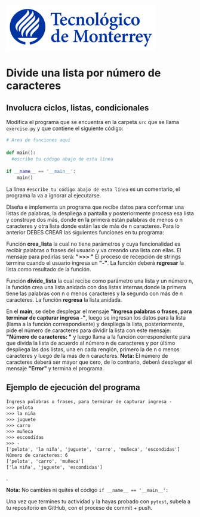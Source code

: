 ![Tec de Monterrey](../../images/logotecmty.png)
# Divide una lista por número de caracteres
## Involucra ciclos, listas, condicionales

Modifica el programa que se encuentra en la carpeta `src` que se llama `exercise.py` y que contiene el siguiente código:

```python
# Area de funciones aquí

def main():
  #escribe tu código abajo de esta línea

if __name__ == '__main__':
    main()
```

La línea `#escribe tu código abajo de esta línea` es un comentario, el programa la va a ignorar al ejecutarse.

Diseña e implementa un programa que recibe datos para conformar una listas de palabras, la despliega a pantalla y posteriormente procesa esa lista y construye dos más, donde en la primera están palabras de menos o n caracteres y otra lista donde están las de más de n caracteres. Para lo anterior DEBES CREAR las siguientes funciones en tu programa:

Función **crea_lista** la cual no tiene parámetros y cuya funcionalidad es recibir palabras o frases del usuario y va creando una lista con ellas. El mensaje para pedirlas será: **">>> "** El proceso de recepción de strings termina cuando el usuario ingresa un **"-"**. La función deberá **regresar** la lista como resultado de la función.

Función **divide_lista** la cual recibe como parámetro una lista y un número n, la función crea una lista anidada con dos listas internas donde la primera tiene las palabras con n o menos caracteres y la segunda con más de n caracteres. La función **regresa** la lista anidada.

En el **main**, se debe desplegar el mensaje **"Ingresa palabras o frases, para terminar de capturar ingresa -"**, luego se ingresan los datos para la lista (llama a la función correspondiente) y despliega la lista, posteriormente, pide el número de caracteres para dividir la lista con este mensaje: **"Número de caracteres: "** y luego llama a la función correspondiente para que divida la lista de acuerdo al número n de caracteres y por último despliega las dos listas, una en cada renglón, primero la de n o menos caracteres y luego de la más de n caracteres. **Nota:** El número de caracteres deberá ser mayor que cero, de lo contrario, deberá desplegar el mensaje **"Error"** y termina el programa.

## Ejemplo de ejecución del programa
```
Ingresa palabras o frases, para terminar de capturar ingresa -
>>> pelota
>>> la niña
>>> juguete
>>> carro
>>> muñeca
>>> escondidas
>>> -
['pelota', 'la niña', 'juguete', 'carro', 'muñeca', 'escondidas']
Número de caracteres: 6
['pelota', 'carro', 'muñeca']       
['la niña', 'juguete', 'escondidas']
```
.


**Nota:** No cambies ni quites el código `if __name__ == '__main__':` 

Una vez que termines tu actividad y la hayas probado con `pytest`, subela a tu repositorio en GitHub, con el proceso de commit + push.
